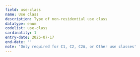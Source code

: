 ```yaml
---
field: use-class
name: Use class
description: Type of non-residential use class
datatype: enum
codelist: use-class
cardinality: 1
entry-date: 2025-07-17
end-date: ''
note: 'Only required for C1, C2, C2A, or Other use classes'
---
```

